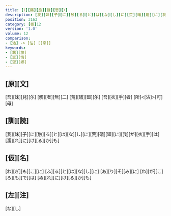 ```yaml
---
title: [（][羇][旅][發][思][）]
description: [我][妹][子][に][触][る][と][は][な][し][に][荒][礒][廻][に][我][が][衣][手][は][濡][れ][に][け][る][か][も]
position: 3163
category: [巻]12
version: '1.0'
volume: 12
comparison:
- [沽] -> [沾] [[京]]
keywords:
- [羈][旅]
- [恋][情]
- [望][郷]
---
```


## [原][文]

[吾][妹][兒][尓] [觸][者][無][二] [荒][礒][廻][尓] [吾][衣][手][者] [所]<[沾]>[可][母]

## [訓][読]

[我][妹][子][に][触][る][と][は][な][し][に][荒][礒][廻][に][我][が][衣][手][は][濡][れ][に][け][る][か][も]

## [仮][名]

[わ][ぎ][も][こ][に] [ふ][る][と][は][な][し][に] [あ][り][そ][み][に] [わ][が][こ][ろ][も][で][は] [ぬ][れ][に][け][る][か][も]

## [左][注]

[な][し]
